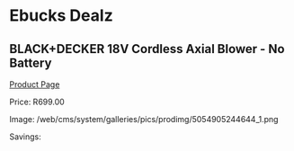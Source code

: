
# Ebucks Dealz
## BLACK+DECKER 18V Cordless Axial Blower - No Battery
[Product Page](https://www.ebucks.com/web/shop/productSelected.do?prodId=1069134144&catId=363410833)

Price: R699.00

Image: /web/cms/system/galleries/pics/prodimg/5054905244644_1.png

Savings: 


	